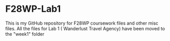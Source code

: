 # F28WP-Lab1
This is my GitHub repository for F28WP coursework files and other misc files.
All the files for Lab 1 ( Wanderlust Travel Agency) have been moved to the "week1" folder